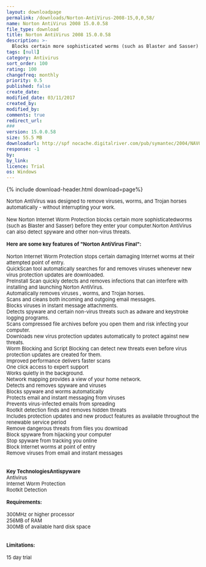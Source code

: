 ```yaml
---
layout: downloadpage
permalink: /downloads/Norton-AntiVirus-2008-15,0,0,58/
name: Norton AntiVirus 2008 15.0.0.58
file_type: download
title: Norton AntiVirus 2008 15.0.0.58
description: >-
  Blocks certain more sophisticated worms (such as Blaster and Sasser) before they enter your computer
tags: [null]
category: Antivirus
sort_order: 100
rating: 100
changefreq: monthly
priority: 0.5
published: false
create_date: 
modified_date: 03/11/2017
created_by: 
modified_by: 
comments: true
redirect_url: 
### 
version: 15.0.0.58
size: 55.5 MB
downloadurl: http://spf nocache.digitalriver.com/pub/symantec/2004/NAV081500.exe
response: -1
by: 
by_link: 
licence: Trial 
os: Windows
---
```


{% include download-header.html download=page%}

<p style="fix-download-text !important">
<p><font size="2">Norton AntiVirus was designed to remove viruses, worms, and Trojan horses automatically - without interrupting your work. <br />
<br />
New Norton Internet Worm Protection blocks certain more sophisticatedworms (such as Blaster and Sasser) before they enter your computer.Norton AntiVirus can also detect spyware and other non-virus threats.<br />
<br />
<span><strong>Here are some key features of "Norton AntiVirus Final":</strong></span><br />
<br />
Norton Internet Worm Protection stops certain damaging Internet worms at their attempted point of entry. <br />
QuickScan tool automatically searches for and removes viruses whenever new virus protection updates are downloaded. <br />
PreInstall Scan quickly detects and removes infections that can interfere with installing and launching Norton AntiVirus. <br />
Automatically removes viruses , worms, and Trojan horses. <br />
Scans and cleans both incoming and outgoing email messages. <br />
Blocks viruses in instant message attachments. <br />
Detects spyware and certain non-virus threats such as adware and keystroke logging programs. <br />
Scans compressed file archives before you open them and risk infecting your computer. <br />
Downloads new virus protection updates automatically to protect against new threats.<br />
Worm Blocking and Script Blocking can detect new threats even before virus protection updates are created for them. <br />
Improved performance delivers faster scans <br />
One click access to expert support <br />
Works quietly in the background. <br />
Network mapping provides a view of your home network.<br />
Detects and removes spyware and viruses <br />
Blocks spyware and worms automatically <br />
Protects email and instant messaging from viruses <br />
Prevents virus-infected emails from spreading <br />
Rootkit detection finds and removes hidden threats <br />
Includes protection updates and new product features as available throughout the renewable service period<br />
Remove dangerous threats from files you download<br />
Block spyware from hijacking your computer<br />
Stop spyware from tracking you online<br />
Block Internet worms at point of entry<br />
Remove viruses from email and instant messages<br />
<br />
<br />
<strong>Key TechnologiesAntispyware</strong> <br />
Antivirus <br />
Internet Worm Protection <br />
Rootkit Detection<br />
<br />
<span><strong>Requirements:</strong></span><br />
<br />
300MHz or higher processor <br />
256MB of RAM <br />
300MB of available hard disk space <br />
<br />
<br />
<span><strong>Limitations:</strong></span><br />
<br />
15 day trial</font></p></p>
